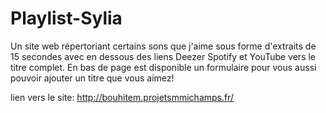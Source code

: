 # Playlist-Sylia
Un site web répertoriant certains sons que j'aime sous forme d'extraits de 15 secondes avec en dessous des liens Deezer Spotify et YouTube vers le titre complet. En bas de page est disponible un formulaire pour vous aussi pouvoir ajouter un titre que vous aimez!

lien vers le site: http://bouhitem.projetsmmichamps.fr/
